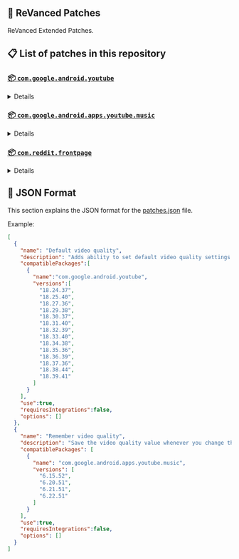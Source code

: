 ## 🧩 ReVanced Patches

ReVanced Extended Patches.

## 📋 List of patches in this repository

### [📦 `com.google.android.youtube`](https://play.google.com/store/apps/details?id=com.google.android.youtube)
<details>

| 💊 Patch | 📜 Description | 🏹 Target Version |
|:--------:|:--------------:|:-----------------:|
| `Add splash animation` | Adds splash animation, which was removed in YT v18.19.36+. This patch cannot be used with 'custom-branding-icon' patch | 18.24.37 ~ 18.39.41 |
| `Alternative thumbnails` | Adds an option to replace video thumbnails with still image captures of the video. | 18.24.37 ~ 18.39.41 |
| `Append time stamps information` | Add the current video quality or playback speed in brackets next to the current time. | 18.24.37 ~ 18.39.41 |
| `Bypass ambient mode restrictions` | Bypass ambient mode restrictions in battery saver mode. | 18.24.37 ~ 18.39.41 |
| `Change homepage` | Change home page to subscription feed. | 18.24.37 ~ 18.39.41 |
| `Custom branding YouTube name` | Rename the YouTube app to the name specified in options.json. | 18.24.37 ~ 18.39.41 |
| `Custom branding icon MMT` | Changes the YouTube launcher icon to MMT. | 18.24.37 ~ 18.39.41 |
| `Custom branding icon Revancify blue` | Changes the YouTube launcher icon to Revancify Blue. | 18.24.37 ~ 18.39.41 |
| `Custom branding icon Revancify red` | Changes the YouTube launcher icon to Revancify Red. | 18.24.37 ~ 18.39.41 |
| `Custom double tap length` | Add 'double-tap to seek' value. | 18.24.37 ~ 18.39.41 |
| `Custom package name` | Specifies the package name for YouTube and YT Music in the MicroG build. | all |
| `Custom playback speed` | Adds more playback speed options. | 18.24.37 ~ 18.39.41 |
| `Custom seekbar color` | Change seekbar color in video player and video thumbnails. | 18.24.37 ~ 18.39.41 |
| `Custom speed overlay` | Customize 'Play at 2x speed' while holding down. | 18.24.37 ~ 18.39.41 |
| `Default playback speed` | Adds ability to set default playback speed settings. | 18.24.37 ~ 18.39.41 |
| `Default video quality` | Adds ability to set default video quality settings. | 18.24.37 ~ 18.39.41 |
| `Disable QUIC protocol` | Disable CronetEngine's QUIC protocol. | 18.24.37 ~ 18.39.41 |
| `Disable auto captions` | Disables forced auto captions. | 18.24.37 ~ 18.39.41 |
| `Disable haptic feedback` | Disable haptic feedback when swiping. | 18.24.37 ~ 18.39.41 |
| `Disable hdr video` | Disable HDR video. | 18.24.37 ~ 18.39.41 |
| `Disable landscape mode` | Disable landscape mode when entering fullscreen. | 18.24.37 ~ 18.39.41 |
| `Disable pip notification` | Disable pip notification when you first launch pip mode. | 18.24.37 ~ 18.39.41 |
| `Disable shorts on startup` | Disables playing YouTube Shorts when launching YouTube. | 18.24.37 ~ 18.39.41 |
| `Enable compact controls overlay` | Enables compact control overlay. | 18.24.37 ~ 18.39.41 |
| `Enable debug logging` | Adds debugging options. | 18.24.37 ~ 18.39.41 |
| `Enable external browser` | Open url outside the app in an external browser. | 18.24.37 ~ 18.39.41 |
| `Enable gradient loading screen` | Enables gradient loading screen. | 18.24.37 ~ 18.39.41 |
| `Enable language switch` | Enable/disable language switch toggle. | 18.24.37 ~ 18.39.41 |
| `Enable minimized playback` | Enables minimized and background playback. | 18.24.37 ~ 18.39.41 |
| `Enable new comment popup panels` | Enables a new type of comment popup panel in the shorts player. | 18.24.37 ~ 18.39.41 |
| `Enable new splash animation` | Enables a new type of splash animation. | 18.24.37 ~ 18.39.41 |
| `Enable new thumbnail preview` | Enables a new type of thumbnail preview. | 18.24.37 ~ 18.39.41 |
| `Enable old quality layout` | Enables the original quality flyout menu. | 18.24.37 ~ 18.39.41 |
| `Enable open links directly` | Skips over redirection URLs to external links. | 18.24.37 ~ 18.39.41 |
| `Enable seekbar tapping` | Enables tap-to-seek on the seekbar of the video player. | 18.24.37 ~ 18.39.41 |
| `Enable tablet mini player` | Enables the tablet mini player layout. | 18.24.37 ~ 18.39.41 |
| `Enable tablet navigation bar` | Enables the tablet navigation bar. | 18.24.37 ~ 18.39.41 |
| `Enable wide search bar` | Replaces the search icon with a wide search bar. This will hide the YouTube logo when active. | 18.24.37 ~ 18.39.41 |
| `Force OPUS codec` | Forces the OPUS codec for audios. | 18.24.37 ~ 18.39.41 |
| `Force hide player button background` | Force hides the background from the video player buttons. | 18.24.37 ~ 18.39.41 |
| `Force premium heading` | Forces premium heading on the homepage. | 18.24.37 ~ 18.39.41 |
| `Force video codec` | Forces the video codec for videos. | 18.24.37 ~ 18.39.41 |
| `Header switch` | Add switch to change header. | 18.24.37 ~ 18.39.41 |
| `Hide account menu` | Hide account menu elements. | 18.24.37 ~ 18.39.41 |
| `Hide auto player popup panels` | Hide automatic popup panels (playlist or live chat) on video player. | 18.24.37 ~ 18.39.41 |
| `Hide autoplay button` | Hides the autoplay button in the video player. | 18.24.37 ~ 18.39.41 |
| `Hide autoplay preview` | Hides the autoplay preview container in the fullscreen. | 18.24.37 ~ 18.39.41 |
| `Hide button container` | Adds the options to hide action buttons under a video. | 18.24.37 ~ 18.39.41 |
| `Hide captions button` | Hides the captions button in the video player. | 18.24.37 ~ 18.39.41 |
| `Hide cast button` | Hides the cast button in the video player. | 18.24.37 ~ 18.39.41 |
| `Hide category bar` | Hides the category bar in feeds. | 18.24.37 ~ 18.39.41 |
| `Hide channel avatar section` | Hides the channel avatar section of the subscription feed. | 18.24.37 ~ 18.39.41 |
| `Hide channel watermark` | Hides creator's watermarks on videos. | 18.24.37 ~ 18.39.41 |
| `Hide collapse button` | Hides the collapse button in the video player. | 18.24.37 ~ 18.39.41 |
| `Hide comment component` | Hides components related to comments. | 18.24.37 ~ 18.39.41 |
| `Hide crowdfunding box` | Hides the crowdfunding box between the player and video description. | 18.24.37 ~ 18.39.41 |
| `Hide description components` | Hides description components. | 18.24.37 ~ 18.39.41 |
| `Hide double tap overlay filter` | Hides the double tap dark filter layer. | 18.24.37 ~ 18.39.41 |
| `Hide end screen cards` | Hides the suggested video cards at the end of a video in fullscreen. | 18.24.37 ~ 18.39.41 |
| `Hide end screen overlay` | Hide end screen overlay on swipe controls. | 18.24.37 ~ 18.39.41 |
| `Hide feed flyout panel` | Hides feed flyout panel components. | 18.24.37 ~ 18.39.41 |
| `Hide filmstrip overlay` | Hide filmstrip overlay on swipe controls. | 18.24.37 ~ 18.39.41 |
| `Hide floating microphone` | Hides the floating microphone button which appears in search. | 18.24.37 ~ 18.39.41 |
| `Hide fullscreen panels` | Hides video description and comments panel in fullscreen view. | 18.24.37 ~ 18.39.41 |
| `Hide general ads` | Hides general ads. | 18.24.37 ~ 18.39.41 |
| `Hide handle` | Hides the handle in the account switcher and You tab. | 18.24.37 ~ 18.39.41 |
| `Hide info cards` | Hides info-cards in videos. | 18.24.37 ~ 18.39.41 |
| `Hide latest videos button` | Hides latest videos button in home feed. | 18.24.37 ~ 18.39.41 |
| `Hide layout components` | Hides general layout components. | 18.24.37 ~ 18.39.41 |
| `Hide load more button` | Hides the button under videos that loads similar videos. | 18.24.37 ~ 18.39.41 |
| `Hide mix playlists` | Hides mix playlists in feed. | 18.24.37 ~ 18.39.41 |
| `Hide music button` | Hides the YouTube Music button in the video player. | 18.24.37 ~ 18.39.41 |
| `Hide navigation buttons` | Adds options to hide or change navigation buttons. | 18.24.37 ~ 18.39.41 |
| `Hide navigation label` | Hide navigation bar labels. | 18.24.37 ~ 18.39.41 |
| `Hide player button background` | Hide player button background. | 18.24.37 ~ 18.39.41 |
| `Hide player flyout panel` | Hides player flyout panel components. | 18.24.37 ~ 18.39.41 |
| `Hide player overlay filter` | Hides the dark filter layer from the player's background. | 18.24.37 ~ 18.39.41 |
| `Hide previous next button` | Hides the previous and next button in the player controller. | 18.24.37 ~ 18.39.41 |
| `Hide quick actions` | Adds the options to hide quick actions components in the fullscreen. | 18.24.37 ~ 18.39.41 |
| `Hide seek message` | Hides the 'Slide left or right to seek' or 'Release to cancel' message container. | 18.24.37 ~ 18.39.41 |
| `Hide seekbar` | Hides the seekbar in video player and video thumbnails. | 18.24.37 ~ 18.39.41 |
| `Hide shorts components` | Hides other Shorts components. | 18.24.37 ~ 18.39.41 |
| `Hide snack bar` | Hides the snack bar action popup. | 18.24.37 ~ 18.39.41 |
| `Hide suggested actions` | Hide the suggested actions bar inside the player. | 18.24.37 ~ 18.39.41 |
| `Hide suggested video overlay` | Hide the suggested video overlay to play next. | 18.24.37 ~ 18.39.41 |
| `Hide suggestions shelf` | Hides the suggestions shelf. | 18.24.37 ~ 18.39.41 |
| `Hide time stamp` | Hides timestamp in video player. | 18.24.37 ~ 18.39.41 |
| `Hide toolbar button` | Hide the button in the toolbar. | 18.24.37 ~ 18.39.41 |
| `Hide tooltip content` | Hides the tooltip box that appears on first install. | 18.24.37 ~ 18.39.41 |
| `Hide trending searches` | Hide trending searches in the search bar. | 18.24.37 ~ 18.39.41 |
| `Hide video ads` | Hides ads in the video player. | 18.24.37 ~ 18.39.41 |
| `Layout switch` | Tricks the dpi to use some tablet/phone layouts. | 18.24.37 ~ 18.39.41 |
| `MaterialYou` | Enables MaterialYou theme for Android 12+ | 18.24.37 ~ 18.39.41 |
| `MicroG support` | Allows ReVanced Extended to run without root and under a different package name with MicroG. | 18.24.37 ~ 18.39.41 |
| `Overlay buttons` | Add overlay buttons to the player. | 18.24.37 ~ 18.39.41 |
| `Return YouTube Dislike` | Shows the dislike count of videos using the Return YouTube Dislike API. | 18.24.37 ~ 18.39.41 |
| `Settings` | Applies mandatory patches to implement ReVanced Extended settings into the application. | 18.24.37 ~ 18.39.41 |
| `SponsorBlock` | Integrates SponsorBlock which allows skipping video segments such as sponsored content. | 18.24.37 ~ 18.39.41 |
| `Spoof app version` | Spoof the YouTube client version. | 18.24.37 ~ 18.39.41 |
| `Spoof player parameters` | Spoofs player parameters to prevent playback issues. | 18.24.37 ~ 18.39.41 |
| `Swipe controls` | Adds volume and brightness swipe controls. | 18.24.37 ~ 18.39.41 |
| `Theme` | Change the app's theme to the values specified in options.json. | 18.24.37 ~ 18.39.41 |
| `Translations` | Add Crowdin translations for YouTube. | 18.24.37 ~ 18.39.41 |
</details>

### [📦 `com.google.android.apps.youtube.music`](https://play.google.com/store/apps/details?id=com.google.android.apps.youtube.music)
<details>

| 💊 Patch | 📜 Description | 🏹 Target Version |
|:--------:|:--------------:|:-----------------:|
| `Amoled` | Applies pure black theme on some components. | 6.15.52 ~ 6.22.51 |
| `Background play` | Enables playing music in the background. | 6.15.52 ~ 6.22.51 |
| `Bitrate default value` | Set the audio quality to "Always High" when you first install the app. | 6.15.52 ~ 6.22.51 |
| `Certificate spoof` | Spoofs the YouTube Music certificate for Android Auto. | 6.15.52 ~ 6.22.51 |
| `Custom branding Music name` | Rename the YouTube Music app to the name specified in options.json. | 6.15.52 ~ 6.22.51 |
| `Custom branding icon MMT` | Changes the YouTube Music launcher icon to MMT. | 6.15.52 ~ 6.22.51 |
| `Custom branding icon Revancify blue` | Changes the YouTube Music launcher icon to Revancify Blue. | 6.15.52 ~ 6.22.51 |
| `Custom branding icon Revancify red` | Changes the YouTube Music launcher icon to Revancify Red. | 6.15.52 ~ 6.22.51 |
| `Custom package name` | Specifies the package name for YouTube and YT Music in the MicroG build. | all |
| `Custom playback speed` | Adds more playback speed options. | 6.15.52 ~ 6.22.51 |
| `Disable auto captions` | Disables forced auto captions. | 6.15.52 ~ 6.22.51 |
| `Enable black navigation bar` | Sets the navigation bar color to black. | 6.15.52 ~ 6.22.51 |
| `Enable color match player` | Matches the color of the mini player and the fullscreen player. | 6.15.52 ~ 6.22.51 |
| `Enable compact dialog` | Enable compact dialog on phone. | 6.15.52 ~ 6.22.51 |
| `Enable custom filter` | Enables custom filter to hide layout components. | 6.15.52 ~ 6.22.51 |
| `Enable debug logging` | Adds debugging options. | 6.15.52 ~ 6.22.51 |
| `Enable force minimized player` | Keep player permanently minimized even if another track is played. | 6.15.52 ~ 6.22.51 |
| `Enable landscape mode` | Enables entry into landscape mode by screen rotation on the phone. | 6.15.52 ~ 6.22.51 |
| `Enable minimized playback` | Enables minimized playback on Kids music. | 6.15.52 ~ 6.22.51 |
| `Enable new player background` | Enable new player background. | 6.15.52 ~ 6.22.51 |
| `Enable old player layout` | Return the player layout to old style. | 6.15.52 ~ 6.22.51 |
| `Enable old style library shelf` | Return the library shelf to old style. | 6.15.52 ~ 6.22.51 |
| `Enable old style miniplayer` | Return the miniplayers to old style. | 6.15.52 ~ 6.22.51 |
| `Enable opus codec` | Enable opus codec when playing audio. | 6.15.52 ~ 6.22.51 |
| `Enable playback speed` | Add playback speed button to the flyout panel. | 6.15.52 ~ 6.22.51 |
| `Enable sleep timer` | Add sleep timer to flyout menu. | 6.15.52 ~ 6.22.51 |
| `Enable zen mode` | Adds a grey tint to the video player to reduce eye strain. | 6.15.52 ~ 6.22.51 |
| `Exclusive audio playback` | Enables the option to play music without video. | 6.15.52 ~ 6.22.51 |
| `Hide account menu` | Hide account menu elements. | 6.15.52 ~ 6.22.51 |
| `Hide action bar label` | Hide labels in action bar. | 6.15.52 ~ 6.22.51 |
| `Hide button shelf` | Hides the button shelf from homepage and explorer. | 6.15.52 ~ 6.22.51 |
| `Hide carousel shelf` | Hides the carousel shelf from homepage and explorer. | 6.15.52 ~ 6.22.51 |
| `Hide cast button` | Hides the cast button. | 6.15.52 ~ 6.22.51 |
| `Hide category bar` | Hides the music category bar at the top of the homepage. | 6.15.52 ~ 6.22.51 |
| `Hide channel guidelines` | Hides channel guidelines at the top of comments. | 6.15.52 ~ 6.22.51 |
| `Hide emoji picker` | Hides emoji picker at the comments box. | 6.15.52 ~ 6.22.51 |
| `Hide flyout panel` | Hides flyout panel components. | 6.15.52 ~ 6.22.51 |
| `Hide get premium` | Hides "Get Premium" label from the account menu or settings. | 6.15.52 ~ 6.22.51 |
| `Hide handle` | Hides the handle in the account switcher. | 6.15.52 ~ 6.22.51 |
| `Hide music ads` | Hides ads before playing a music. | 6.15.52 ~ 6.22.51 |
| `Hide navigation bar component` | Hides navigation bar components. | 6.15.52 ~ 6.22.51 |
| `Hide new playlist button` | Hides the "New playlist" button in the library. | 6.15.52 ~ 6.22.51 |
| `Hide playlist card` | Hides the playlist card from homepage. | 6.15.52 ~ 6.22.51 |
| `Hide radio button` | Hides start radio button. | 6.15.52 ~ 6.22.51 |
| `Hide taste builder` | Hides the "Tell us which artists you like" card from homepage. | 6.15.52 ~ 6.22.51 |
| `Hide terms container` | Hides terms of service container at the account menu. | 6.15.52 ~ 6.22.51 |
| `Hide tooltip content` | Hides the tooltip box that appears on first install. | 6.15.52 ~ 6.22.51 |
| `Hook download button` | Replaces the offline download button with an external download button. | 6.15.52 ~ 6.22.51 |
| `MicroG support` | Allows ReVanced Extended Music to run without root and under a different package name with MicroG. | 6.15.52 ~ 6.22.51 |
| `Remember playback speed` | Save the playback speed value whenever you change the playback speed. | 6.15.52 ~ 6.22.51 |
| `Remember repeat state` | Remembers the state of the repeat. | 6.15.52 ~ 6.22.51 |
| `Remember shuffle state` | Remembers the state of the shuffle. | 6.15.52 ~ 6.22.51 |
| `Remember video quality` | Save the video quality value whenever you change the video quality. | 6.15.52 ~ 6.22.51 |
| `Replace cast button` | Replace the cast button in the player with the open music button. | 6.15.52 ~ 6.22.51 |
| `Replace dismiss queue` | Replace dismiss queue menu to watch on YouTube. | 6.15.52 ~ 6.22.51 |
| `Return YouTube Dislike` | Shows the dislike count of videos using the Return YouTube Dislike API. | 6.15.52 ~ 6.22.51 |
| `Settings` | Adds settings for ReVanced Extended to YouTube Music. | 6.15.52 ~ 6.22.51 |
| `SponsorBlock` | Integrates SponsorBlock which allows skipping video segments such as sponsored content. | 6.15.52 ~ 6.22.51 |
| `Spoof app version` | Spoof the YouTube Music client version. | 6.15.52 ~ 6.22.51 |
| `Start page` | Set the default start page. | 6.15.52 ~ 6.22.51 |
| `Translations` | Add Crowdin translations for YouTube Music. | 6.15.52 ~ 6.22.51 |
</details>

### [📦 `com.reddit.frontpage`](https://play.google.com/store/apps/details?id=com.reddit.frontpage)
<details>

| 💊 Patch | 📜 Description | 🏹 Target Version |
|:--------:|:--------------:|:-----------------:|
| `Disable screenshot popup` | Disables the popup that shows up when taking a screenshot. | all |
| `Hide ads` | Hides ads from the Reddit. | all |
| `Hide navigation buttons` | Hide buttons at navigation bar. | all |
| `Hide place button` | Hide r/place button in toolbar. | all |
| `Open links directly` | Skips over redirection URLs to external links. | all |
| `Open links externally` | Open links outside of the app directly in your browser. | all |
| `Premium icon` | Unlocks premium icons. | all |
| `Sanitize sharing links` | Removes (tracking) query parameters from the URLs when sharing links. | all |
| `Settings` | Adds ReVanced settings to Reddit. | all |
</details>



## 📝 JSON Format

This section explains the JSON format for the [patches.json](patches.json) file.

Example:

```json
[
  {
    "name": "Default video quality",
    "description": "Adds ability to set default video quality settings.",
    "compatiblePackages":[
      {
        "name":"com.google.android.youtube",
        "versions":[
          "18.24.37",
          "18.25.40",
          "18.27.36",
          "18.29.38",
          "18.30.37",
          "18.31.40",
          "18.32.39",
          "18.33.40",
          "18.34.38",
          "18.35.36",
          "18.36.39",
          "18.37.36",
          "18.38.44",
          "18.39.41"
        ]
      }
    ],
    "use":true,
    "requiresIntegrations":false,
    "options": []
  },
  {
    "name": "Remember video quality",
    "description": "Save the video quality value whenever you change the video quality.",
    "compatiblePackages": [
      {
        "name": "com.google.android.apps.youtube.music",
        "versions": [
          "6.15.52",
          "6.20.51",
          "6.21.51",
          "6.22.51"
        ]
      }
    ],
    "use":true,
    "requiresIntegrations":false,
    "options": []
  }
]
```